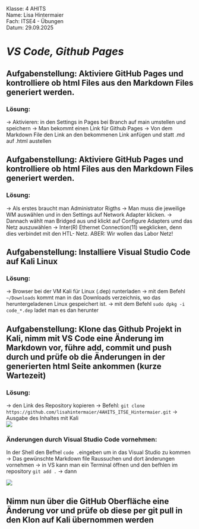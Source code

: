 Klasse: 4 AHITS   
Name: Lisa Hintermaier   
Fach: ITSE4 - Übungen   
Datum: 29.09.2025   

# ***VS Code, Github Pages***

## Aufgabenstellung: Aktiviere GitHub Pages und kontrolliere ob html Files aus den Markdown Files generiert werden.
### Lösung: 
-> Aktivieren: in den Settings in Pages bei Branch auf main umstellen und speichern
-> Man bekommt einen Link für Github Pages
-> Von dem Markdown File den Link an den bekommenen Link anfügen und statt .md auf .html austellen

## Aufgabenstellung: Aktiviere GitHub Pages und kontrolliere ob html Files aus den Markdown Files generiert werden.
### Lösung: 
-> Als erstes braucht man Administrator Rigths 
-> Man muss die jeweilige WM auswählen und in den Settings auf Network Adapter klicken.
-> Dannach wählt man Bridged aus und klickt auf Configure Adapters umd das Netz auszuwählen
-> Inter(R) Ethernet Connection(11) wegklicken, denn dies verbindet mit den HTL- Netz. ABER: Wir wollen das Labor Netz!

## Aufgabenstellung: Installiere Visual Studio Code auf Kali Linux
### Lösung: 
-> Browser bei der VM Kali für Linux (.dep) runterladen
-> mit dem Befehl `~/Downloads` kommt man in das Downloads verzeichnis, wo das heruntergeladenen Linux gespeichert ist.
-> mit dem Befehl `sudo dpkg -i code_*.dep` ladet man es dan herunter 

## Aufgabenstellung: Klone das Github Projekt in Kali, nimm mit VS Code eine Änderung im Markdown vor, führe add, commit und push durch und prüfe ob die Änderungen in der generierten html Seite ankommen (kurze Wartezeit)
### Lösung: 
-> den Link des Repository kopieren
-> Befehl:  `git clone https://github.com/lisahintermaier/4AHITS_ITSE_Hintermaier.git`
-> Ausgabe des Inhaltes mit Kali   
![](https://github.com/user-attachments/assets/1957a5a4-257a-4b2f-bf5b-4c009937a423)
### Änderungen durch Visual Studio Code vornehmen: 
In der Shell den Befhel `code .`eingeben um in das Visual Studio zu kommen
-> Das gewünschte Markdown file Raussuchen und dort änderungen vornehmen 
-> in VS kann man ein Terminal öffnen und den befhlen im repository 
`git add .`
-> dann 

![](https://github.com/user-attachments/assets/adc15df3-8346-4acc-823d-20347a9ef510)


## Nimm nun über die GitHub Oberfläche eine Änderung vor und prüfe ob diese per git pull in den Klon auf Kali übernommen werden
